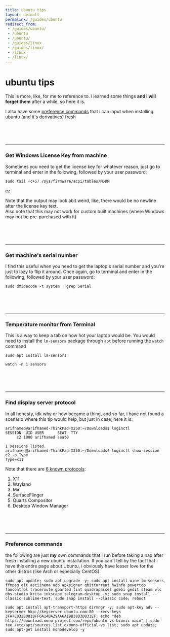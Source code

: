 ```yaml
---
title: ubuntu tips
layout: default
permalink: /guides/ubuntu
redirect_from:
 - /guides/ubuntu/
 - /ubuntu
 - /ubuntu/
 - /guides/linux
 - /guides/linux/
 - /linux
 - /linux/
---
```


# ubuntu tips

This is more, like, for me to reference to. i learned some things **and i will forget them** after a while, so here it is.

I also have some [preference commands](#preference-commands) that i can input when installing ubuntu (and it's derivatives) fresh


<br><br><br>

---

### Get Windows License Key from machine 
Sometimes you need to get the license key for whatever reason, just go to terminal and enter in the following, followed by your user password:

``` console
sudo tail -c+57 /sys/firmware/acpi/tables/MSDM
```

ez

Note that the output may look abit weird, like, there would be no newline after the license key text.<br>
Also note that this may not work for custom built machines (where Windows may not be pre-purchased with it)

<br><br><br>

---

### Get machine's serial number
I find this useful when you need to get the laptop's serial number and you're just to lazy to flip it around. Once again, go to terminal and enter in the following, followed by your user password:

``` console
sudo dmidecode -t system | grep Serial
```

<br><br><br>

---

### Temperature monitor from Terminal
This is a way to keep a tab on how hot your laptop would be. You would need to install the `lm-sensors` package through `apt` before running the `watch` command

``` console
sudo apt install lm-sensors

watch -n 1 sensors
```

<br><br><br>

---

### Find display server protocol
In all honesty, idk why or how became a thing, and so far, i have not found a scenario where this tip would help, but just in case, here it is:

``` console
arifhamed@arifhamed-ThinkPad-X250:~/Downloads$ loginctl
SESSION  UID USER      SEAT  TTY
     c2 1000 arifhamed seat0    

1 sessions listed.
arifhamed@arifhamed-ThinkPad-X250:~/Downloads$ loginctl show-session c2 -p Type
Type=x11
```

Note that there are <a href="https://en.wikipedia.org/wiki/Windowing_system#Display_server_communications_protocols" target="_blank">6 known protocols</a>:
1. X11
1. Wayland
1. Mir
1. SurfaceFlinger
1. Quarts Compositor
1. Desktop Window Manager


<br><br><br>

---

### Preference commands

the following are just **my** own commands that i run before taking a nap after fresh installing a new ubuntu installation. If you can't tell by the fact that i have this entire page about Ubuntu, i obviously have lesser love for the other distros (like Arch or especially CentOS).

``` console
sudo apt update; sudo apt upgrade -y; sudo apt install wine lm-sensors ffmpeg git asciinema adb apksigner qbittorrent hwinfo powertop fancontrol traceroute gparted tint quadrapassel gdebi gedit steam vlc obs-studio krita inkscape telegram-desktop -y; sudo snap install --classic sublime-text; sudo snap install --classic code; reboot

sudo apt install apt-transport-https dirmngr -y; sudo apt-key adv --keyserver hkp://keyserver.ubuntu.com:80 --recv-keys 3FA7E0328081BFF6A14DA29AA6A19B38D3D831EF; echo "deb https://download.mono-project.com/repo/ubuntu vs-bionic main" | sudo tee /etc/apt/sources.list.d/mono-official-vs.list; sudo apt update; sudo apt-get install monodevelop -y
```
